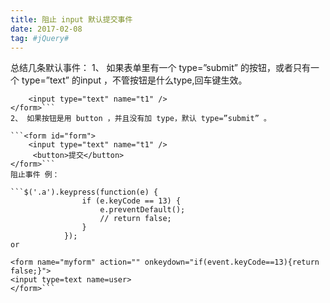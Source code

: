 ```yaml
---
title: 阻止 input 默认提交事件
date: 2017-02-08
tag: #jQuery#
---
```


总结几条默认事件：
1、 如果表单里有一个 type=”submit” 的按钮，或者只有一个 type=”text” 的input ，不管按钮是什么type,回车键生效。

```<form id="form">
    <input type="text" name="t1" />
</form>```
2、 如果按钮是用 button ，并且没有加 type，默认 type=”submit” 。

```<form id="form">
    <input type="text" name="t1" />
     <button>提交</button>  
</form>```
阻止事件 例：

```$('.a').keypress(function(e) {
                if (e.keyCode == 13) {
                    e.preventDefault();
                    // return false;
                }
            });
or

<form name="myform" action="" onkeydown="if(event.keyCode==13){return false;}">
<input type=text name=user>
</form>```